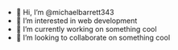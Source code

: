 - 👋 Hi, I’m @michaelbarrett343
- 👀 I’m interested in web development
- 🌱 I’m currently working on something cool
- 💞️ I’m looking to collaborate on something cool

<!---
michaelbarrett343/michaelbarrett343 is a ✨ special ✨ repository because its `README.md` (this file) appears on your GitHub profile.
You can click the Preview link to take a look at your changes.
--->

